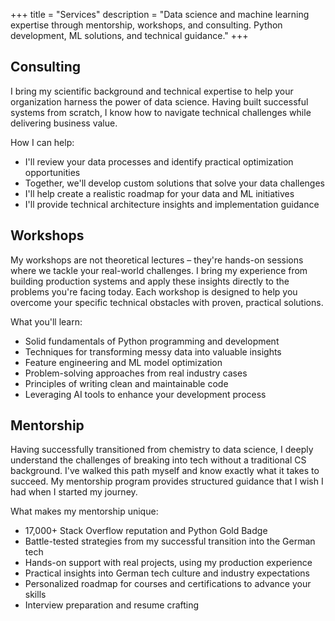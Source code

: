 +++
title = "Services"
description = "Data science and machine learning expertise through mentorship, workshops, and consulting. Python development, ML solutions, and technical guidance."
+++

## Consulting

I bring my scientific background and technical expertise to help your
organization harness the power of data science. Having built successful systems
from scratch, I know how to navigate technical challenges while delivering
business value.

How I can help:

- I'll review your data processes and identify practical optimization
  opportunities
- Together, we'll develop custom solutions that solve your data challenges
- I'll help create a realistic roadmap for your data and ML initiatives
- I'll provide technical architecture insights and implementation guidance

## Workshops

My workshops are not theoretical lectures – they're hands-on sessions where we
tackle your real-world challenges. I bring my experience from building
production systems and apply these insights directly to the problems you're
facing today. Each workshop is designed to help you overcome your specific
technical obstacles with proven, practical solutions.

What you'll learn:

- Solid fundamentals of Python programming and development
- Techniques for transforming messy data into valuable insights
- Feature engineering and ML model optimization
- Problem-solving approaches from real industry cases
- Principles of writing clean and maintainable code
- Leveraging AI tools to enhance your development process

## Mentorship

Having successfully transitioned from chemistry to data science, I deeply
understand the challenges of breaking into tech without a traditional CS
background. I've walked this path myself and know exactly what it takes to
succeed. My mentorship program provides structured guidance that I wish I had
when I started my journey.

What makes my mentorship unique:

- 17,000+ Stack Overflow reputation and Python Gold Badge
- Battle-tested strategies from my successful transition into the German tech
- Hands-on support with real projects, using my production experience
- Practical insights into German tech culture and industry expectations
- Personalized roadmap for courses and certifications to advance your skills
- Interview preparation and resume crafting
